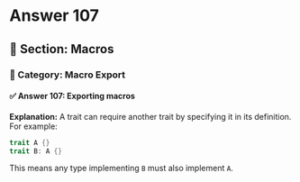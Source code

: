 # Answer 107

## 📘 Section: Macros  
### 🔹 Category: Macro Export  
#### ✅ Answer 107: Exporting macros

**Explanation:**
A trait can require another trait by specifying it in its definition. For example:

```rust
trait A {}
trait B: A {}
```
This means any type implementing `B` must also implement `A`.
